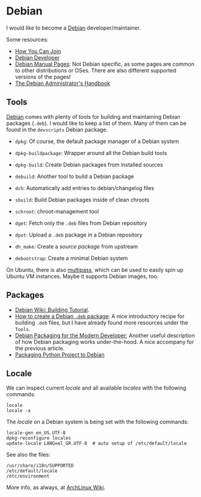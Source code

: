 Debian
======

I would like to become a [Debian][debian] developer/maintainer.

Some resources:

 - [How You Can Join](http://www.debian.org/devel/join/)
 - [Debian Developer](http://wiki.debian.org/DebianDeveloper/)
 - [Debian Manual Pages](https://manpages.debian.org/):
   Not Debian specific, as some pages are common to other distributions or OSes.
   There are also different supported versions of the pages!
 - [The Debian Administrator's Handbook][admin-book]


[debian]:		https://www.debian.org/
[admin-book]:		https://debian-handbook.info/


Tools
-----

[Debian][debian] comes with plenty of tools for building and maintaining
Debian packages (`.deb`).  I would like to keep a list of them.
Many of them can be found in the `devscripts` Debian package.

 - `dpkg`:		Of course, the default package manager of a Debian system
 - `dpkg-buildpackage`:	Wrapper around all the Debian build tools
 - `dpkg-build`:	Create Debian packages from installed sources
 - `debuild`:		Another tool to build a Debian package
 - `dch`:		Automatically add entries to debian/changelog files
 - `sbuild`:		Build Debian packages inside of clean chroots
 - `schroot`:		chroot-management tool

 - `dget`:		Fetch only the `.deb` files from Debian repository
 - `dput`:		Upload a `.deb` package in a Debian repository
 - `dh_make`:		Create a _source package_ from upstream

 - `debootstrap`:	Create a minimal Debian system

On Ubuntu, there is also [multipass](https://multipass.run/), which can be used
to easily spin up Ubuntu VM instances.  Maybe it supports Debian images, too.


Packages
--------

 - [Debian Wiki: Building Tutorial](https://wiki.debian.org/BuildingTutorial).
 - [How to create a Debian `.deb` package][create-deb]:
   A nice introductory recipe for building `.deb` files, but I have already
   found more resources under the `Tools`.
 - [Debian Packaging for the Modern Developer][dpkg-build];
   Another useful description of how Debian packaging works under-the-hood.
   A nice accompany for the previous article.
 - [Packaging Python Project to Debian](https://medium.com/@pycoder_boy/packaging-python-project-to-debian-deb-part-1-f01f510d7d10)


[create-deb]:	https://blog.serverdensity.com/how-to-create-a-debian-deb-package/
[dpkg-build]:	https://github.com/phusion/debian-packaging-for-the-modern-developer/tree/master/tutorial-2


Locale
------

We can inspect current _locale_ and all available _locales_ with the following
commands:

    locale
    locale -a

The _locale_ on a Debian system is being set with the following commands:

    locale-gen en_US.UTF-8
    dpkg-reconfigure locales
    update-locale LANG=el_GR.UTF-8	# auto setup of /etc/default/locale

See also the files:

    /usr/share/i18n/SUPPORTED
    /etc/default/locale
    /etc/environment

More info, as always, at [ArchLinux Wiki](https://wiki.archlinux.org/index.php/locale).
